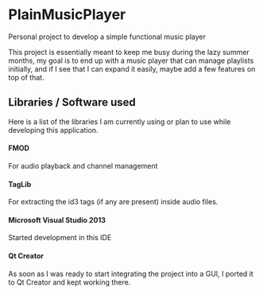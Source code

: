 # PlainMusicPlayer
Personal project to develop a simple functional music player

This project is essentially meant to keep me busy during the lazy summer months,
my goal is to end up with a music player that can manage playlists initially, and
if I see that I can expand it easily, maybe add a few features on top of that.


##  Libraries / Software used
Here is a list of the libraries I am currently using or plan to use while 
developing this application.

#### FMOD
 For audio playback and channel management
        
#### TagLib
For extracting the id3 tags (if any are present) inside audio files.
        
#### Microsoft Visual Studio 2013
Started development in this IDE
        
#### Qt Creator
As soon as I was ready to start integrating the project into a 
GUI, I ported it to Qt Creator and kept working there.
